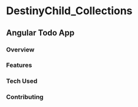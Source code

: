 # DestinyChild_Collections

## Angular Todo App
 
### Overview
 
### Features
 
### Tech Used
 
### Contributing